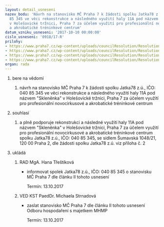 ```yaml
---
layout: detail_usneseni
nazev_bodu: 'Návrh na stanovisko MČ Praha 7 k žádosti spolku Jatka78 z.ú., IČO: 040
  85 345 ve věci rekonstrukce a následného využití haly 11A pod názvem "Skleněnka"
  v Holešovické tržnici, Praha 7 za účelem využití pro profesionální novocirkusové
  a akrobatické tréninkové centrum'
datum_vzniku_usneseni: '2017-10-10 00:00:00'
cislo_usneseni: '0918/17-R'
prilohy:
- https://www.praha7.cz/wp-content/uploads/councilResolution/Resolutions/29566/export/M46DV_Jatka78_stanovisko_Sklenenka~256002.doc
- https://www.praha7.cz/wp-content/uploads/councilResolution/Resolutions/29566/export/Jatka78_zadostostanovisko_Sklenenka~256001.pdf
- https://www.praha7.cz/wp-content/uploads/councilResolution/Resolutions/29566/export/Sklenenka_studie_A3_1611_02_nahled~256000.pdf
- https://www.praha7.cz/wp-content/uploads/councilResolution/Resolutions/29566/export/export~295105.pdf
organ: rada
---
```

<ol id="urzList" class="urzList_view"><li id="" class="urzClass1"><span name="1">bere na vědomí</span><ol class="urzOlClass decimal "><li style="text-align: left;" id="" class="urzClass2"><span><p>návrh na stanovisko MČ Praha 7 k žádosti spolku Jatka78 z.ú., IČO: 040 85 345 ve věci rekonstrukce a následného využití haly 11A pod názvem "Skleněnka" v Holešovické tržnici, Praha 7 za účelem využití pro profesionální novocirkusové a akrobatické tréninkové centrum<br></p></span></li></ol></li><li id="" class="urzClass1"><span name="26">souhlasí</span><ol class="urzOlClass decimal "><li style="text-align: left;" id="" class="urzClass2"><span><p>a plně podporuje rekonstrukci a následné využití haly 11A pod názvem "Skleněnka" v Holešovické tržnici, Praha 7 za účelem využití pro profesionální novocirkusové a akrobatické tréninkové centrum spolku Jatka78 z.ú., IČO: 040 85 345, se sídlem Šumavská 1048/21, 120 00 Praha 2, dle žádosti spolku Jatka78 z.ú. viz příloha č. 2<br></p></span></li></ol></li><li class="urzClass1" id="urzUkoly"><span name="1">ukládá</span><ol class="urzOlClass"><li class="urzClass2"><span><p>RAD MgA. Hana Třeštíková</p></span><ul class="urzUlClass"><li class="urzClass3"><span><p>informovat spolek Jatka78 z.ú., IČO: 040 85 345 o stanovisku MČ Praha 7 dle článku II tohoto usnesení</p></span><span class="urzUkolTermin">  Termín:&nbsp;13.10.2017</span></li></ul></li><li class="urzClass2"><span><p>VED KST PaedDr. Michaela Strnadová</p></span><ul class="urzUlClass"><li class="urzClass3"><span><p>zaslat stanovisko MČ Praha 7 dle článku II tohoto usnesení Odboru hospodaření s majetkem MHMP</p></span><span class="urzUkolTermin">  Termín:&nbsp;13.10.2017</span></li></ul></li></ol></li></ol>